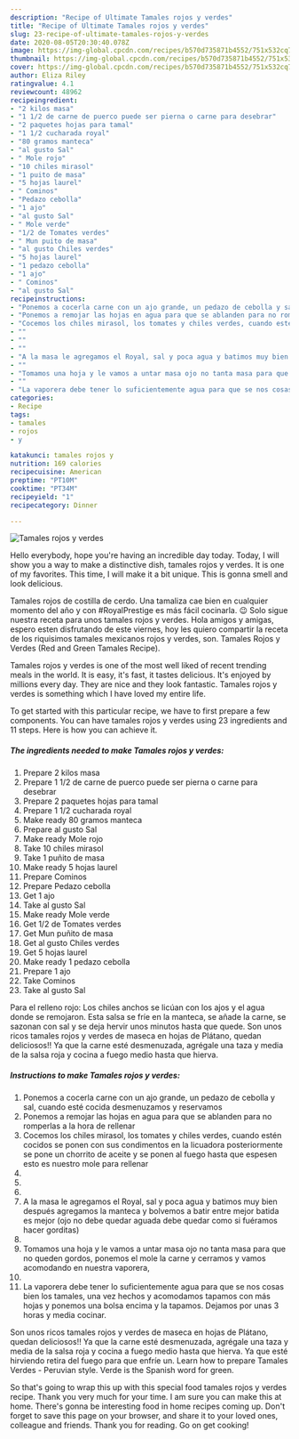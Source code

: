 ```yaml
---
description: "Recipe of Ultimate Tamales rojos y verdes"
title: "Recipe of Ultimate Tamales rojos y verdes"
slug: 23-recipe-of-ultimate-tamales-rojos-y-verdes
date: 2020-08-05T20:30:40.078Z
image: https://img-global.cpcdn.com/recipes/b570d735871b4552/751x532cq70/tamales-rojos-y-verdes-foto-principal.jpg
thumbnail: https://img-global.cpcdn.com/recipes/b570d735871b4552/751x532cq70/tamales-rojos-y-verdes-foto-principal.jpg
cover: https://img-global.cpcdn.com/recipes/b570d735871b4552/751x532cq70/tamales-rojos-y-verdes-foto-principal.jpg
author: Eliza Riley
ratingvalue: 4.1
reviewcount: 48962
recipeingredient:
- "2 kilos masa"
- "1 1/2 de carne de puerco puede ser pierna o carne para desebrar"
- "2 paquetes hojas para tamal"
- "1 1/2 cucharada royal"
- "80 gramos manteca"
- "al gusto Sal"
- " Mole rojo"
- "10 chiles mirasol"
- "1 puito de masa"
- "5 hojas laurel"
- " Cominos"
- "Pedazo cebolla"
- "1 ajo"
- "al gusto Sal"
- " Mole verde"
- "1/2 de Tomates verdes"
- " Mun puito de masa"
- "al gusto Chiles verdes"
- "5 hojas laurel"
- "1 pedazo cebolla"
- "1 ajo"
- " Cominos"
- "al gusto Sal"
recipeinstructions:
- "Ponemos a cocerla carne con un ajo grande, un pedazo de cebolla y sal, cuando esté cocida desmenuzamos y reservamos"
- "Ponemos a remojar las hojas en agua para que se ablanden para no romperlas a la hora de rellenar"
- "Cocemos los chiles mirasol, los tomates y chiles verdes, cuando estén cocidos se ponen con sus condimentos en la licuadora posteriormente se pone un chorrito de aceite y se ponen al fuego hasta que espesen esto es nuestro mole para rellenar"
- ""
- ""
- ""
- "A la masa le agregamos el Royal, sal y poca agua y batimos muy bien después agregamos la manteca y bolvemos a batir entre mejor batida es mejor (ojo no debe quedar aguada debe quedar como si fuéramos hacer gorditas)"
- ""
- "Tomamos una hoja y le vamos a untar masa ojo no tanta masa para que no queden gordos, ponemos el mole la carne y cerramos y vamos acomodando en nuestra vaporera,"
- ""
- "La vaporera debe tener lo suficientemente agua para que se nos cosas bien los tamales, una vez hechos y acomodamos tapamos con más hojas y ponemos una bolsa encima y la tapamos. Dejamos por unas 3 horas y media cocinar."
categories:
- Recipe
tags:
- tamales
- rojos
- y

katakunci: tamales rojos y 
nutrition: 169 calories
recipecuisine: American
preptime: "PT10M"
cooktime: "PT34M"
recipeyield: "1"
recipecategory: Dinner

---
```



![Tamales rojos y verdes](https://img-global.cpcdn.com/recipes/b570d735871b4552/751x532cq70/tamales-rojos-y-verdes-foto-principal.jpg)

Hello everybody, hope you're having an incredible day today. Today, I will show you a way to make a distinctive dish, tamales rojos y verdes. It is one of my favorites. This time, I will make it a bit unique. This is gonna smell and look delicious.

Tamales rojos de costilla de cerdo. Una tamaliza cae bien en cualquier momento del año y con #RoyalPrestige es más fácil cocinarla. 😉 Solo sigue nuestra receta para unos tamales rojos y verdes. Hola amigos y amigas, espero esten disfrutando de este viernes, hoy les quiero compartir la receta de los riquisimos tamales mexicanos rojos y verdes, son. Tamales Rojos y Verdes (Red and Green Tamales Recipe).

Tamales rojos y verdes is one of the most well liked of recent trending meals in the world. It is easy, it's fast, it tastes delicious. It's enjoyed by millions every day. They are nice and they look fantastic. Tamales rojos y verdes is something which I have loved my entire life.


To get started with this particular recipe, we have to first prepare a few components. You can have tamales rojos y verdes using 23 ingredients and 11 steps. Here is how you can achieve it.

<!--inarticleads1-->

##### The ingredients needed to make Tamales rojos y verdes:

1. Prepare 2 kilos masa
1. Prepare 1 1/2 de carne de puerco puede ser pierna o carne para desebrar
1. Prepare 2 paquetes hojas para tamal
1. Prepare 1 1/2 cucharada royal
1. Make ready 80 gramos manteca
1. Prepare al gusto Sal
1. Make ready  Mole rojo
1. Take 10 chiles mirasol
1. Take 1 puñito de masa
1. Make ready 5 hojas laurel
1. Prepare  Cominos
1. Prepare Pedazo cebolla
1. Get 1 ajo
1. Take al gusto Sal
1. Make ready  Mole verde
1. Get 1/2 de Tomates verdes
1. Get  Mun puñito de masa
1. Get al gusto Chiles verdes
1. Get 5 hojas laurel
1. Make ready 1 pedazo cebolla
1. Prepare 1 ajo
1. Take  Cominos
1. Take al gusto Sal


Para el relleno rojo: Los chiles anchos se licúan con los ajos y el agua donde se remojaron. Esta salsa se fríe en la manteca, se añade la carne, se sazonan con sal y se deja hervir unos minutos hasta que quede. Son unos ricos tamales rojos y verdes de maseca en hojas de Plátano, quedan deliciosos!! Ya que la carne esté desmenuzada, agrégale una taza y media de la salsa roja y cocina a fuego medio hasta que hierva. 

<!--inarticleads2-->

##### Instructions to make Tamales rojos y verdes:

1. Ponemos a cocerla carne con un ajo grande, un pedazo de cebolla y sal, cuando esté cocida desmenuzamos y reservamos
1. Ponemos a remojar las hojas en agua para que se ablanden para no romperlas a la hora de rellenar
1. Cocemos los chiles mirasol, los tomates y chiles verdes, cuando estén cocidos se ponen con sus condimentos en la licuadora posteriormente se pone un chorrito de aceite y se ponen al fuego hasta que espesen esto es nuestro mole para rellenar
1. 
1. 
1. 
1. A la masa le agregamos el Royal, sal y poca agua y batimos muy bien después agregamos la manteca y bolvemos a batir entre mejor batida es mejor (ojo no debe quedar aguada debe quedar como si fuéramos hacer gorditas)
1. 
1. Tomamos una hoja y le vamos a untar masa ojo no tanta masa para que no queden gordos, ponemos el mole la carne y cerramos y vamos acomodando en nuestra vaporera,
1. 
1. La vaporera debe tener lo suficientemente agua para que se nos cosas bien los tamales, una vez hechos y acomodamos tapamos con más hojas y ponemos una bolsa encima y la tapamos. Dejamos por unas 3 horas y media cocinar.


Son unos ricos tamales rojos y verdes de maseca en hojas de Plátano, quedan deliciosos!! Ya que la carne esté desmenuzada, agrégale una taza y media de la salsa roja y cocina a fuego medio hasta que hierva. Ya que esté hirviendo retira del fuego para que enfríe un. Learn how to prepare Tamales Verdes - Peruvian style. Verde is the Spanish word for green. 

So that's going to wrap this up with this special food tamales rojos y verdes recipe. Thank you very much for your time. I am sure you can make this at home. There's gonna be interesting food in home recipes coming up. Don't forget to save this page on your browser, and share it to your loved ones, colleague and friends. Thank you for reading. Go on get cooking!
